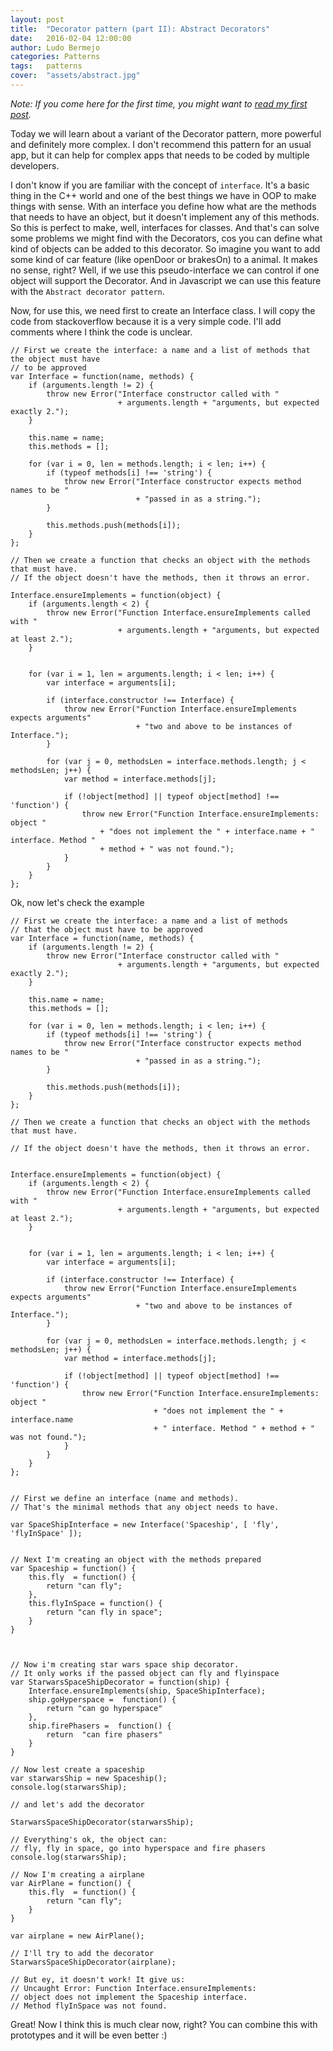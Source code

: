 ```yaml
---
layout: post
title:  "Decorator pattern (part II): Abstract Decorators"
date:   2016-02-04 12:00:00
author: Ludo Bermejo
categories: Patterns 
tags:	patterns 
cover:  "assets/abstract.jpg"
---
```


*Note: If you come here for the first time, you might want to <a href="/patterns/2016/01/07/decorator-pattern-part-I.html">read my first post</a>.*
 
Today we will learn about a variant of the Decorator pattern, more powerful and definitely more complex. I don't recommend this pattern for an usual app, but it can help for complex apps that needs to be coded by multiple developers.

I don't know if you are familiar with the concept of `interface`. It's a basic thing in the C++ world and one of the best things we have in OOP to make things with sense. With an interface you define how what are the methods that needs to have an object, but it doesn't implement any of this methods. So this is perfect to make, well, interfaces for classes. And that's can solve some problems we might find with the Decorators, cos you can define what kind of objects can be added to this decorator. So imagine you want to add some kind of car feature (like openDoor or brakesOn) to a animal. It makes no sense, right? Well, if we use this pseudo-interface we can control if one object will support the Decorator. And in Javascript we can use this feature with the `Abstract decorator pattern`.

Now, for use this, we need first to create an Interface class. I will copy the code from stackoverflow because it is a very simple code. I'll add comments where I think the code is unclear.


    // First we create the interface: a name and a list of methods that the object must have 
    // to be approved
    var Interface = function(name, methods) {
        if (arguments.length != 2) {
            throw new Error("Interface constructor called with " 
                            + arguments.length + "arguments, but expected exactly 2.");
        }
    
        this.name = name;
        this.methods = [];
    
        for (var i = 0, len = methods.length; i < len; i++) {
            if (typeof methods[i] !== 'string') {
                throw new Error("Interface constructor expects method names to be " 
                                + "passed in as a string.");
            }
    
            this.methods.push(methods[i]);
        }
    };
    
    // Then we create a function that checks an object with the methods that must have. 
    // If the object doesn't have the methods, then it throws an error.
    
    Interface.ensureImplements = function(object) {
        if (arguments.length < 2) {
            throw new Error("Function Interface.ensureImplements called with " 
                            + arguments.length + "arguments, but expected at least 2.");
        }
    
            
        for (var i = 1, len = arguments.length; i < len; i++) {
            var interface = arguments[i];
    
            if (interface.constructor !== Interface) {
                throw new Error("Function Interface.ensureImplements expects arguments" 
                                + "two and above to be instances of Interface.");
            }
    
            for (var j = 0, methodsLen = interface.methods.length; j < methodsLen; j++) {
                var method = interface.methods[j];
    
                if (!object[method] || typeof object[method] !== 'function') {
                    throw new Error("Function Interface.ensureImplements: object " 
                        + "does not implement the " + interface.name + " interface. Method " 
                        + method + " was not found.");
                }
            }
        }
    };


Ok, now let's check the example


    // First we create the interface: a name and a list of methods 
    // that the object must have to be approved
    var Interface = function(name, methods) {
        if (arguments.length != 2) {
            throw new Error("Interface constructor called with " 
                            + arguments.length + "arguments, but expected exactly 2.");
        }

        this.name = name;
        this.methods = [];

        for (var i = 0, len = methods.length; i < len; i++) {
            if (typeof methods[i] !== 'string') {
                throw new Error("Interface constructor expects method names to be " 
                                + "passed in as a string.");
            }

            this.methods.push(methods[i]);
        }
    };

    // Then we create a function that checks an object with the methods that must have. 
    
    // If the object doesn't have the methods, then it throws an error.
    
    
    Interface.ensureImplements = function(object) {
        if (arguments.length < 2) {
            throw new Error("Function Interface.ensureImplements called with " 
                            + arguments.length + "arguments, but expected at least 2.");
        }


        for (var i = 1, len = arguments.length; i < len; i++) {
            var interface = arguments[i];

            if (interface.constructor !== Interface) {
                throw new Error("Function Interface.ensureImplements expects arguments" 
                                + "two and above to be instances of Interface.");
            }

            for (var j = 0, methodsLen = interface.methods.length; j < methodsLen; j++) {
                var method = interface.methods[j];

                if (!object[method] || typeof object[method] !== 'function') {
                    throw new Error("Function Interface.ensureImplements: object "
                                    + "does not implement the " + interface.name 
                                    + " interface. Method " + method + " was not found.");
                }
            }
        }
    };


    // First we define an interface (name and methods). 
    // That's the minimal methods that any object needs to have.
    
    var SpaceShipInterface = new Interface('Spaceship', [ 'fly', 'flyInSpace' ]);


    // Next I'm creating an object with the methods prepared
    var Spaceship = function() {
        this.fly  = function() {
            return "can fly";
        },
        this.flyInSpace = function() {
            return "can fly in space";
        }
    }



    // Now i'm creating star wars space ship decorator. 
    // It only works if the passed object can fly and flyinspace
    var StarwarsSpaceShipDecorator = function(ship) {
        Interface.ensureImplements(ship, SpaceShipInterface);
        ship.goHyperspace =  function() {
            return "can go hyperspace"
        },
        ship.firePhasers =  function() {
            return  "can fire phasers"
        }
    }

    // Now lest create a spaceship
    var starwarsShip = new Spaceship();
    console.log(starwarsShip);

    // and let's add the decorator

    StarwarsSpaceShipDecorator(starwarsShip);
 
    // Everything's ok, the object can: 
    // fly, fly in space, go into hyperspace and fire phasers
    console.log(starwarsShip);

    // Now I'm creating a airplane
    var AirPlane = function() {
        this.fly  = function() {
            return "can fly";
        }
    }

    var airplane = new AirPlane();

    // I'll try to add the decorator
    StarwarsSpaceShipDecorator(airplane);

    // But ey, it doesn't work! It give us:
    // Uncaught Error: Function Interface.ensureImplements: 
    // object does not implement the Spaceship interface. 
    // Method flyInSpace was not found.


Great! Now I think this is much clear now, right? You can combine this with prototypes and it will be even better :)

 
 
